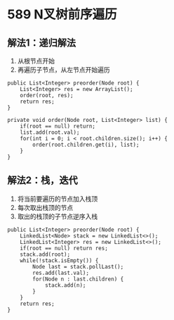 
# 589 N叉树前序遍历

## 解法1：递归解法
1. 从根节点开始
2. 再遍历子节点，从左节点开始遍历
```
public List<Integer> preorder(Node root) {
    List<Integer> res = new ArrayList();
    order(root, res);
    return res;
}

private void order(Node root, List<Integer> list) {
    if(root == null) return;
    list.add(root.val); 
    for(int i = 0; i < root.children.size(); i++) {
        order(root.children.get(i), list);
    }
}
```

##  解法2：栈，迭代
1. 将当前要遍历的节点加入栈顶
2. 每次取出栈顶的节点
3. 取出的栈顶的子节点逆序入栈

```
public List<Integer> preorder(Node root) {
    LinkedList<Node> stack = new LinkedList<>();
    LinkedList<Integer> res = new LinkedList<>();
    if(root == null) return res;
    stack.add(root);
    while(!stack.isEmpty()) {
        Node last = stack.pollLast();
        res.add(last.val);
        for(Node n : last.children) {
            stack.add(n);
        }
    }
    return res;
}
```